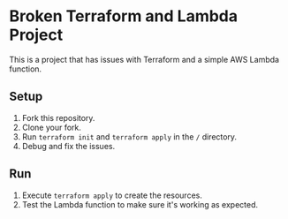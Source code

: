 # Broken Terraform and Lambda Project

This is a project that has issues with Terraform and a simple AWS Lambda function.

## Setup

1. Fork this repository.
2. Clone your fork.
3. Run `terraform init` and `terraform apply` in the `/` directory.
4. Debug and fix the issues.

## Run

1. Execute `terraform apply` to create the resources.
2. Test the Lambda function to make sure it's working as expected.

